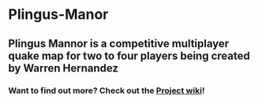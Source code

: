 # Plingus-Manor

## Plingus Mannor is a competitive multiplayer quake map for two to four players being created by Warren Hernandez

### Want to find out more? Check out the [Project  wiki](https://github.com/Warhernandez/Plingus-Manor/wiki)!
